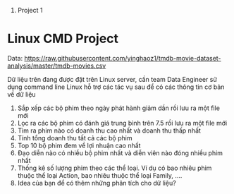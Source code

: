 1. Project 1
  # Linux CMD Project
  
  Data: https://raw.githubusercontent.com/yinghaoz1/tmdb-movie-dataset-analysis/master/tmdb-movies.csv
  
  Dữ liệu trên đang được đặt trên Linux server, cần team Data Engineer sử dụng command line Linux hỗ trợ các tác vụ sau để có các thông tin cơ bản về dữ liệu
  
  1. Sắp xếp các bộ phim theo ngày phát hành giảm dần rồi lưu ra một file mới
  2. Lọc ra các bộ phim có đánh giá trung bình trên 7.5 rồi lưu ra một file mới
  3. Tìm ra phim nào có doanh thu cao nhất và doanh thu thấp nhất
  4. Tính tổng doanh thu tất cả các bộ phim
  5. Top 10 bộ phim đem về lợi nhuận cao nhất
  6. Đạo diễn nào có nhiều bộ phim nhất và diễn viên nào đóng nhiều phim nhất
  7. Thống kê số lượng phim theo các thể loại. Ví dụ có bao nhiêu phim thuộc thể loại Action, bao nhiêu thuộc thể loại Family, ….
  8. Idea của bạn để có thêm những phân tích cho dữ liệu?
